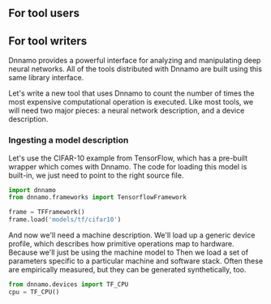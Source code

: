 
## For tool users



## For tool writers

Dnnamo provides a powerful interface for analyzing and manipulating deep neural networks.
All of the tools distributed with Dnnamo are built using this same library interface.

Let's write a new tool that uses Dnnamo to count the number of times the most expensive computational operation is executed.
Like most tools, we will need two major pieces: a neural network description, and a device description.

### Ingesting a model description

Let's use the CIFAR-10 example from TensorFlow, which has a pre-built wrapper which comes with Dnnamo.
The code for loading this model is built-in, we just need to point to the right source file.

```python
import dnnamo
from dnnamo.frameworks import TensorflowFramework

frame = TFFramework()
frame.load('models/tf/cifar10')
```

And now we'll need a machine description.
We'll load up a generic device profile, which describes how primitive operations map to hardware.
Because we'll just be using the machine model to
Then we load a set of parameters specific to a particular machine and software stack.
Often these are empirically measured, but they can be generated synthetically, too.

```python
from dnnamo.devices import TF_CPU
cpu = TF_CPU()
```
